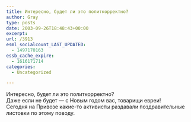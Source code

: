 ```yaml
---
title: Интересно, будет ли это политкорректно?
author: Gray
type: posts
date: 2003-09-26T18:48:43+00:00
excerpt:
url: /3913
esml_socialcount_LAST_UPDATED:
  - 1497170163
essb_cache_expire:
  - 1616171714
categories:
  - Uncategorized

---
```








Интересно, будет ли это политкорректно?  
Даже если не будет &#8212; с Новым годом вас, товарищи евреи!  
Сегодня на Привозе какие-то активисты раздавали поздравительные листовки по этому поводу.